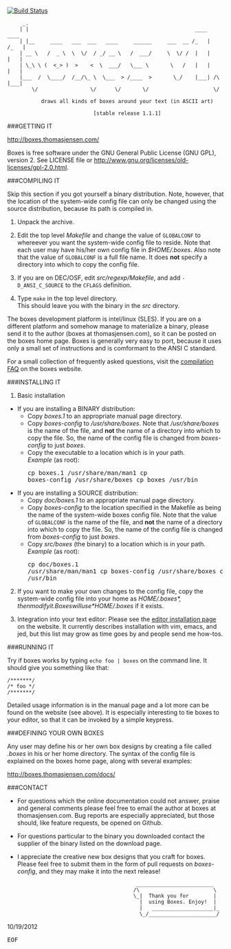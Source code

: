 [![Build Status](https://travis-ci.org/tsjensen/boxes.svg?branch=master)](https://travis-ci.org/tsjensen/boxes)


```
     _.
    | |                                                      ____     ____ 
    | |__     ____   ___  ___   ____     ______     ___  __ /_   |   /_   |
    | __ \   /  _ \  \  \/  / _/ __ \   /  ___/     \  \/ /  |   |    |   |
    | \_\ \ (  <_> )  >    <  \  ___/   \___ \       \   /   |   |    |   |
    |___  /  \____/  /__/\_ \  \___  > /____  >       \_/    |___| /\ |___|
        \/                 \/      \/       \/                     \/

           draws all kinds of boxes around your text (in ASCII art)

                            [stable release 1.1.1]
```


###GETTING IT

http://boxes.thomasjensen.com/

Boxes is free software under the GNU General Public License (GNU GPL),
version 2. See LICENSE file or
http://www.gnu.org/licenses/old-licenses/gpl-2.0.html.


###COMPILING IT

Skip this section if you got yourself a binary distribution. Note,
however, that the location of the system-wide config file can only be
changed using the source distribution, because its path is compiled in.

1. Unpack the archive.
2. Edit the top level *Makefile* and change the value of `GLOBALCONF` to
   whereever you want the system-wide config file to reside. Note that
   each user may have his/her own config file in *$HOME/.boxes*.
   Also note that the value of `GLOBALCONF` is a full file name. It does
   **not** specify a directory into which to copy the config file.

3. If you are on DEC/OSF, edit *src/regexp/Makefile*, and add
   `-D_ANSI_C_SOURCE` to the `CFLAGS` definition.

4. Type `make` in the top level directory.<br/>
   This should leave you with the binary in the *src* directory.

The boxes development platform is intel/linux (SLES). If you are on a
different platform and somehow manage to materialize a binary, please
send it to the author (boxes at thomasjensen.com), so it can be posted on
the boxes home page. Boxes is generally very easy to port, because it
uses only a small set of instructions and is comformant to the ANSI C
standard.

For a small collection of frequently asked questions, visit the
[compilation FAQ](http://boxes.thomasjensen.com/docs/faq.shtml#q5)
on the boxes website.


###INSTALLING IT

1. Basic installation
  - If you are installing a BINARY distribution:
    - Copy *boxes.1* to an appropriate manual page directory.
    - Copy *boxes-config* to */usr/share/boxes*.
      Note that */usr/share/boxes* is the name of the file,
      and **not** the name of a directory into which to copy the file.
      So, the name of the config file is changed from *boxes-config*
      to just *boxes*.
    - Copy the executable to a location which is in your path.<br/>
      *Example* (as root):<pre>cp boxes.1 /usr/share/man/man1
       cp boxes-config /usr/share/boxes
       cp boxes /usr/bin</pre>
  - If you are installing a SOURCE distribution:
    - Copy *doc/boxes.1* to an appropriate manual page directory.
    - Copy *boxes-config* to the location specified in the Makefile
      as being the name of the system-wide boxes config file.
      Note that the value of `GLOBALCONF` is the name of the file,
      and **not** the name of a directory into which to copy the file.
      So, the name of the config file is changed from *boxes-config*
      to just *boxes*.
    - Copy *src/boxes* (the binary) to a location which is in your path.<br/>
      *Example* (as root):<pre>cp doc/boxes.1 /usr/share/man/man1
       cp boxes-config /usr/share/boxes
       cp src/boxes /usr/bin</pre>
2. If you want to make your own changes to the config file, copy the
   system-wide config file into your home as *$HOME/.boxes*, then modify
   it. Boxes will use *$HOME/.boxes* if it exists.

3. Integration into your text editor: Please see the
   [editor installation page](http://boxes.thomasjensen.com/docs/install.shtml)
   on the website.
   It currently describes installation with vim, emacs, and jed, but
   this list may grow as time goes by and people send me how-tos.


###RUNNING IT

Try if boxes works by typing `echo foo | boxes` on the command line.
It should give you something like that:

    /*******/
    /* foo */
    /*******/

Detailed usage information is in the manual page and a lot more can be
found on the website (see above). It is especially interesting to tie
boxes to your editor, so that it can be invoked by a simple keypress.


###DEFINING YOUR OWN BOXES

Any user may define his or her own box designs by creating a file called
*.boxes* in his or her home directory. The syntax of the config file is
explained on the boxes home page, along with several examples:

http://boxes.thomasjensen.com/docs/


###CONTACT

- For questions which the online documentation could not answer,
  praise and general comments please feel free to email the author at
  boxes at thomasjensen.com. Bug reports are especially appreciated,
  but those should, like feature requests, be opened on Github.

- For questions particular to the binary you downloaded contact the
  supplier of the binary listed on the download page.

- I appreciate the creative new box designs that you craft for boxes.
  Please feel free to submit them in the form of pull requests on
  *boxes-config*, and they may make it into the next release!

```
                                          _________________________
                                         /\                        \
                                         \_|  Thank you for        |
                                           |  using Boxes. Enjoy!  |
                                           |   ____________________|_
                                           \_/______________________/
```
10/19/2012

<tt>EOF</tt>
